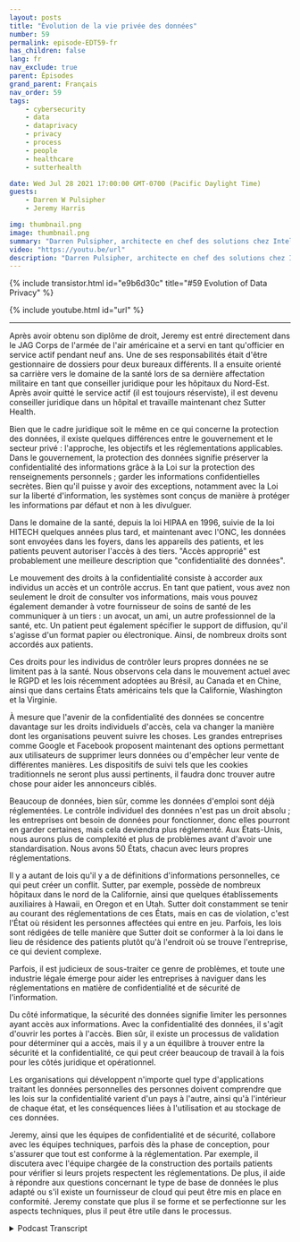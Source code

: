 ```yaml
---
layout: posts
title: "Évolution de la vie privée des données"
number: 59
permalink: episode-EDT59-fr
has_children: false
lang: fr
nav_exclude: true
parent: Épisodes
grand_parent: Français
nav_order: 59
tags:
    - cybersecurity
    - data
    - dataprivacy
    - privacy
    - process
    - people
    - healthcare
    - sutterhealth

date: Wed Jul 28 2021 17:00:00 GMT-0700 (Pacific Daylight Time)
guests:
    - Darren W Pulsipher
    - Jeremy Harris

img: thumbnail.png
image: thumbnail.png
summary: "Darren Pulsipher, architecte en chef des solutions chez Intel, discute de la signification réelle de la vie privée des données et de son orientation future avec Jeremy Harris, avocat général adjoint - Vie privée/Sécurité de l'information, chez Sutter Health."
video: "https://youtu.be/url"
description: "Darren Pulsipher, architecte en chef des solutions chez Intel, discute de la signification réelle de la vie privée des données et de son orientation future avec Jeremy Harris, avocat général adjoint - Vie privée/Sécurité de l'information, chez Sutter Health."
---
```


<div>
{% include transistor.html id="e9b6d30c" title="#59 Evolution of Data Privacy" %}

{% include youtube.html id="url" %}
</div>

---

Après avoir obtenu son diplôme de droit, Jeremy est entré directement dans le JAG Corps de l'armée de l'air américaine et a servi en tant qu'officier en service actif pendant neuf ans. Une de ses responsabilités était d'être gestionnaire de dossiers pour deux bureaux différents. Il a ensuite orienté sa carrière vers le domaine de la santé lors de sa dernière affectation militaire en tant que conseiller juridique pour les hôpitaux du Nord-Est. Après avoir quitté le service actif (il est toujours réserviste), il est devenu conseiller juridique dans un hôpital et travaille maintenant chez Sutter Health.

Bien que le cadre juridique soit le même en ce qui concerne la protection des données, il existe quelques différences entre le gouvernement et le secteur privé : l'approche, les objectifs et les réglementations applicables. Dans le gouvernement, la protection des données signifie préserver la confidentialité des informations grâce à la Loi sur la protection des renseignements personnels ; garder les informations confidentielles secrètes. Bien qu'il puisse y avoir des exceptions, notamment avec la Loi sur la liberté d'information, les systèmes sont conçus de manière à protéger les informations par défaut et non à les divulguer.

Dans le domaine de la santé, depuis la loi HIPAA en 1996, suivie de la loi HITECH quelques années plus tard, et maintenant avec l'ONC, les données sont envoyées dans les foyers, dans les appareils des patients, et les patients peuvent autoriser l'accès à des tiers. "Accès approprié" est probablement une meilleure description que "confidentialité des données".

Le mouvement des droits à la confidentialité consiste à accorder aux individus un accès et un contrôle accrus. En tant que patient, vous avez non seulement le droit de consulter vos informations, mais vous pouvez également demander à votre fournisseur de soins de santé de les communiquer à un tiers : un avocat, un ami, un autre professionnel de la santé, etc. Un patient peut également spécifier le support de diffusion, qu'il s'agisse d'un format papier ou électronique. Ainsi, de nombreux droits sont accordés aux patients.

Ces droits pour les individus de contrôler leurs propres données ne se limitent pas à la santé. Nous observons cela dans le mouvement actuel avec le RGPD et les lois récemment adoptées au Brésil, au Canada et en Chine, ainsi que dans certains États américains tels que la Californie, Washington et la Virginie.

À mesure que l'avenir de la confidentialité des données se concentre davantage sur les droits individuels d'accès, cela va changer la manière dont les organisations peuvent suivre les choses. Les grandes entreprises comme Google et Facebook proposent maintenant des options permettant aux utilisateurs de supprimer leurs données ou d'empêcher leur vente de différentes manières. Les dispositifs de suivi tels que les cookies traditionnels ne seront plus aussi pertinents, il faudra donc trouver autre chose pour aider les annonceurs ciblés.

Beaucoup de données, bien sûr, comme les données d'emploi sont déjà réglementées. Le contrôle individuel des données n'est pas un droit absolu ; les entreprises ont besoin de données pour fonctionner, donc elles pourront en garder certaines, mais cela deviendra plus réglementé. Aux États-Unis, nous aurons plus de complexité et plus de problèmes avant d'avoir une standardisation. Nous avons 50 États, chacun avec leurs propres réglementations.

Il y a autant de lois qu'il y a de définitions d'informations personnelles, ce qui peut créer un conflit. Sutter, par exemple, possède de nombreux hôpitaux dans le nord de la Californie, ainsi que quelques établissements auxiliaires à Hawaii, en Oregon et en Utah. Sutter doit constamment se tenir au courant des réglementations de ces États, mais en cas de violation, c'est l'État où résident les personnes affectées qui entre en jeu. Parfois, les lois sont rédigées de telle manière que Sutter doit se conformer à la loi dans le lieu de résidence des patients plutôt qu'à l'endroit où se trouve l'entreprise, ce qui devient complexe.

Parfois, il est judicieux de sous-traiter ce genre de problèmes, et toute une industrie légale émerge pour aider les entreprises à naviguer dans les réglementations en matière de confidentialité et de sécurité de l'information.

Du côté informatique, la sécurité des données signifie limiter les personnes ayant accès aux informations. Avec la confidentialité des données, il s'agit d'ouvrir les portes à l'accès. Bien sûr, il existe un processus de validation pour déterminer qui a accès, mais il y a un équilibre à trouver entre la sécurité et la confidentialité, ce qui peut créer beaucoup de travail à la fois pour les côtés juridique et opérationnel.

Les organisations qui développent n'importe quel type d'applications traitant les données personnelles des personnes doivent comprendre que les lois sur la confidentialité varient d'un pays à l'autre, ainsi qu'à l'intérieur de chaque état, et les conséquences liées à l'utilisation et au stockage de ces données.

Jeremy, ainsi que les équipes de confidentialité et de sécurité, collabore avec les équipes techniques, parfois dès la phase de conception, pour s'assurer que tout est conforme à la réglementation. Par exemple, il discutera avec l'équipe chargée de la construction des portails patients pour vérifier si leurs projets respectent les réglementations. De plus, il aide à répondre aux questions concernant le type de base de données le plus adapté ou s'il existe un fournisseur de cloud qui peut être mis en place en conformité. Jeremy constate que plus il se forme et se perfectionne sur les aspects techniques, plus il peut être utile dans le processus.



<details>
<summary> Podcast Transcript </summary>

<p></p>

</details>
